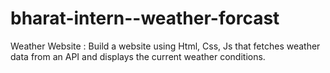# bharat-intern--weather-forcast
Weather Website : Build a website using Html, Css, Js that fetches weather data from an API and displays the current weather conditions.
